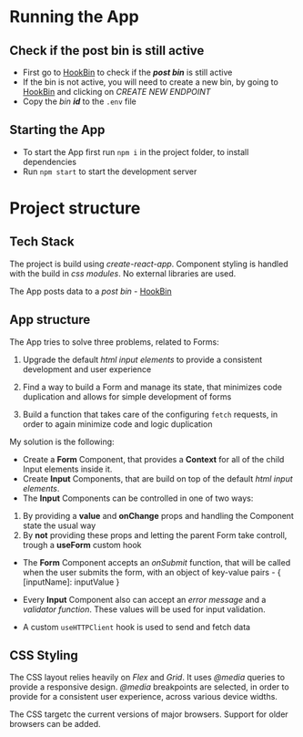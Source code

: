# Running the App

## Check if the post bin is still active

- First go to [HookBin](https://hookbin.com/YVkaKJalYbUQjy0QmeZa) to check if the **_post bin_** is still active
- If the bin is not active, you will need to create a new bin, by going to [HookBin](https://hookbin.com/) and clicking on _CREATE NEW ENDPOINT_
- Copy the _bin **id**_ to the `.env` file

## Starting the App

- To start the App first run `npm i` in the project folder, to install dependencies
- Run `npm start` to start the development server

# Project structure

## Tech Stack

The project is build using _create-react-app_. Component styling is handled with the build in _css modules_. No external libraries are used.

The App posts data to a _post bin_ - [HookBin](https://hookbin.com/)

## App structure

The App tries to solve three problems, related to Forms:

1. Upgrade the default _html input elements_ to provide a consistent development and user experience

2. Find a way to build a Form and manage its state, that minimizes code duplication and allows for simple development of forms

3. Build a function that takes care of the configuring `fetch` requests, in order to again minimize code and logic duplication

My solution is the following:

- Create a **Form** Component, that provides a **Context** for all of the child Input elements inside it.
- Create **Input** Components, that are build on top of the default _html input elements_.
- The **Input** Components can be controlled in one of two ways:

1. By providing a **value** and **onChange** props and handling the Component state the usual way
2. By **not** providing these props and letting the parent Form take controll, trough a **useForm** custom hook

- The **Form** Component accepts an _onSubmit_ function, that will be called when the user submits the form, with an object of key-value pairs - { [inputName]: inputValue }

- Every **Input** Component also can accept an _error message_ and a _validator function_. These values will be used for input validation.

- A custom `useHTTPClient` hook is used to send and fetch data

## CSS Styling

The CSS layout relies heavily on _Flex_ and _Grid_. It uses _@media_ queries to provide a responsive design. _@media_ breakpoints are selected, in order to provide for a consistent user experience, across various device widths.

The CSS targetс the current versions of major browsers. Support for older browsers can be added.

